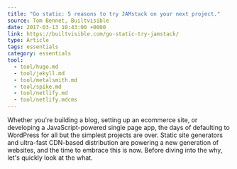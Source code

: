 ```yaml
---
title: "Go static: 5 reasons to try JAMstack on your next project."
source: Tom Bennet, Builtvisible
date: 2017-03-13 10:43:00 +0000
link: https://builtvisible.com/go-static-try-jamstack/
type: Article
tags: essentials
category: essentials
tool:
  - tool/hugo.md
  - tool/jekyll.md
  - tool/metalsmith.md
  - tool/spike.md
  - tool/netlify.md
  - tool/netlify.mdcms
---
```

Whether you're building a blog, setting up an ecommerce site, or developing a JavaScript-powered single page app, the days of defaulting to WordPress for all but the simplest projects are over. Static site generators and ultra-fast CDN-based distribution are powering a new generation of websites, and the time to embrace this is now. Before diving into the why, let's quickly look at the what.
